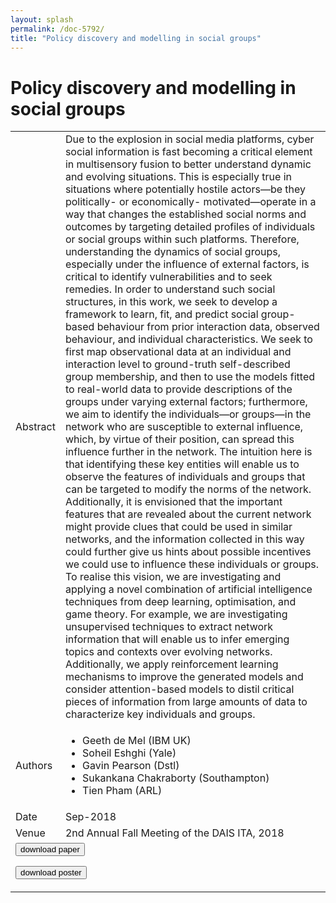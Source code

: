 ```yaml
---
layout: splash
permalink: /doc-5792/
title: "Policy discovery and modelling in social groups"
---
```


# Policy discovery and modelling in social groups

<table>
    <tbody>
    <tr>
        <td>Abstract</td>
        <td>Due to the explosion in social media platforms, cyber social information is fast becoming a critical element in multisensory fusion to better understand dynamic and evolving situations. This is especially true in situations where potentially hostile actors—be they politically- or economically- motivated—operate in a way that changes the established social norms and outcomes by targeting detailed profiles of individuals or social groups within such platforms. Therefore, understanding the dynamics of social groups, especially under the influence of external factors, is critical to identify vulnerabilities and to seek remedies. In order to understand such social structures, in this work, we seek to develop a framework to learn, fit, and predict social group-based behaviour from prior interaction data, observed behaviour, and individual characteristics. We seek to first map observational data at an individual and interaction level to ground-truth self-described group membership, and then to use the models fitted to real-world data to provide descriptions of the groups under varying external factors; furthermore, we aim to identify the individuals—or groups—in the network who are susceptible to external influence, which, by virtue of their position, can spread this influence further in the network. The intuition here is that identifying these key entities will enable us to observe the features of individuals and groups that can be targeted to modify the norms of the network. Additionally, it is envisioned that the important features that are revealed about the current network might provide clues that could be used in similar networks, and the information collected in this way could further give us hints about possible incentives we could use to influence these individuals or groups. To realise this vision, we are investigating and applying a novel combination of artificial intelligence techniques from deep learning, optimisation, and game theory. For example, we are investigating unsupervised techniques to extract network information that will enable us to infer emerging topics and contexts over evolving networks. Additionally, we apply reinforcement learning mechanisms to improve the generated models and consider attention-based models to distil critical pieces of information from large amounts of data to characterize key individuals and groups.</td>
    </tr>
    <tr>
        <td>Authors</td>
        <td>
            <ul>
                <li>Geeth de Mel (IBM UK)</li>
                <li>Soheil Eshghi (Yale)</li>
                <li>Gavin Pearson (Dstl)</li>
                <li>Sukankana Chakraborty (Southampton)</li>
                <li>Tien Pham (ARL)</li>
            </ul>
        </td>
    </tr>
    <tr>
        <td>Date</td>
        <td>Sep-2018</td>
    </tr>
    <tr>
        <td>Venue</td>
        <td>2nd Annual Fall Meeting of the DAIS ITA, 2018</td>
    </tr>
        <tr>
            <td colspan="2">
                <form method="get" action="https://dais-ita.org/sites/default/files/2443.pdf">
                    <button type="submit">download paper</button>
                </form>
                <form method="get" action="https://dais-ita.org/sites/default/files/2443_poster.pdf">
                    <button type="submit">download poster</button>
                </form>
            </td>
        </tr>
    </tbody>
</table>

